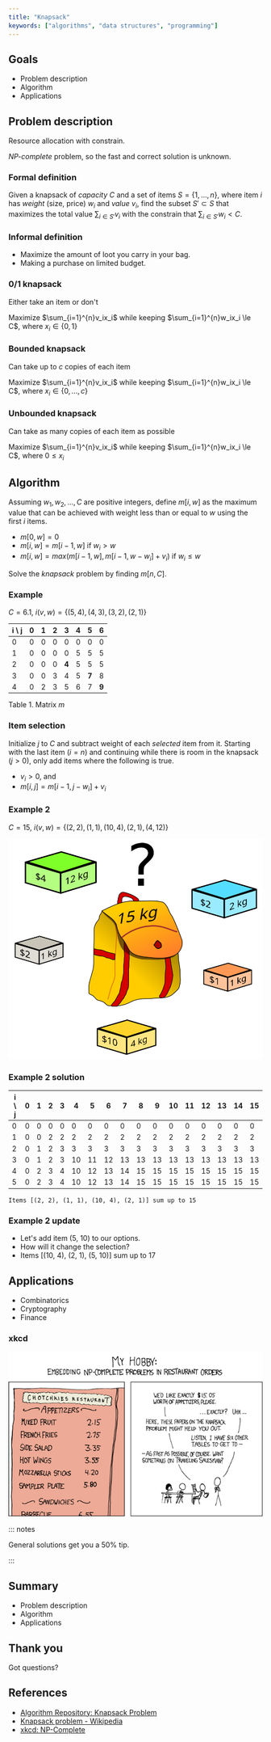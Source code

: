 ```yaml
---
title: "Knapsack"
keywords: ["algorithms", "data structures", "programming"]
---
```


## Goals

* Problem description
* Algorithm
* Applications

## Problem description

Resource allocation with constrain.

*NP-complete* problem, so the fast and correct solution is unknown.

### Formal definition

Given a knapsack of *capacity* $C$ and a set of items $S=\{{1,...,n}\}$, where item $i$ has *weight* (size, price) $w_i$ and *value* $v_i$, find the subset $S'\subset{S}$ that maximizes the total value $\sum_{i\in{S'}}{v_i}$ with the constrain that $\sum_{i\in{S'}}{w_i} < C$.

### Informal definition

* Maximize the amount of loot you carry in your bag.
* Making a purchase on limited budget.

### 0/1 knapsack

Either take an item or don't

Maximize $\sum_{i=1}^{n}v_ix_i$ while keeping $\sum_{i=1}^{n}w_ix_i \le C$, where $x_i\in\{{0,1}\}$

### Bounded knapsack

Can take up to $c$ copies of each item

Maximize $\sum_{i=1}^{n}v_ix_i$ while keeping $\sum_{i=1}^{n}w_ix_i \le C$, where $x_i\in\{{0,...,c}\}$

### Unbounded knapsack

Can take as many copies of each item as possible

Maximize $\sum_{i=1}^{n}v_ix_i$ while keeping $\sum_{i=1}^{n}w_ix_i \le C$, where $0 \le x_i$

## Algorithm

Assuming $w_1, w_2, ..., C$ are positive integers, define $m[i,w]$ as the maximum value that can be achieved with weight less than or equal to $w$ using the first $i$ items.

* $m[0, w] = 0$
* $m[i, w] = m[i - 1, w]$ if $w_i>w$
* $m[i, w] = max(m[i - 1, w], m[i - 1, w - w_i] + v_i)$ if $w_i\le w$

Solve the *knapsack* problem by finding $m[n, C]$.

### Example

$C=6.1$, $i(v, w)=\{{(5, 4), (4, 3), (3, 2), (2, 1)}\}$

| i \\ j | 0   | 1   | 2   | 3     | 4   | 5     | 6     |
| ----- | --- | --- | --- | ----- | --- | ----- | ----- |
| 0     | 0   | 0   | 0   | 0     | 0   | 0     | 0     |
| 1     | 0   | 0   | 0   | 0     | 5   | 5     | 5     |
| 2     | 0   | 0   | 0   | **4** | 5   | 5     | 5     |
| 3     | 0   | 0   | 3   | 4     | 5   | **7** | 8     |
| 4     | 0   | 2   | 3   | 5     | 6   | 7     | **9** |

Table 1. Matrix $m$

### Item selection

Initialize $j$ to $C$ and subtract weight of each *selected* item from it. Starting with the last item ($i=n$) and continuing while there is room in the knapsack ($j>0$), only add items where the following is true.

* $v_i > 0$, and
* $m[i,j] = m[i-1,j-w_i]+v_i$

### Example 2

$C=15$, $i(v, w)=\{{(2, 2), (1, 1), (10, 4), (2, 1), (4, 12)}\}$

![Wikipedia knapsack](images/knapsack.svg)

### Example 2 solution

| i \\ j | 0   | 1   | 2   | 3   | 4   | 5   | 6   | 7   | 8   | 9   | 10  | 11  | 12  | 13  | 14  | 15  |
| ----- | --- | --- | --- | --- | --- | --- | --- | --- | --- | --- | --- | --- | --- | --- | --- | --- |
| 0     | 0   | 0   | 0   | 0   | 0   | 0   | 0   | 0   | 0   | 0   | 0   | 0   | 0   | 0   | 0   | 0   |
| 1     | 0   | 0   | 2   | 2   | 2   | 2   | 2   | 2   | 2   | 2   | 2   | 2   | 2   | 2   | 2   | 2   |
| 2     | 0   | 1   | 2   | 3   | 3   | 3   | 3   | 3   | 3   | 3   | 3   | 3   | 3   | 3   | 3   | 3   |
| 3     | 0   | 1   | 2   | 3   | 10  | 11  | 12  | 13  | 13  | 13  | 13  | 13  | 13  | 13  | 13  | 13  |
| 4     | 0   | 2   | 3   | 4   | 10  | 12  | 13  | 14  | 15  | 15  | 15  | 15  | 15  | 15  | 15  | 15  |
| 5     | 0   | 2   | 3   | 4   | 10  | 12  | 13  | 14  | 15  | 15  | 15  | 15  | 15  | 15  | 15  | 15  |

```text
Items [(2, 2), (1, 1), (10, 4), (2, 1)] sum up to 15
```

### Example 2 update

* Let's add item (5, 10) to our options.
* How will it change the selection?
* Items [(10, 4), (2, 1), (5, 10)] sum up to 17

## Applications

* Combinatorics
* Cryptography
* Finance

### xkcd

![NP-Complete](images/xkcd_np_complete.png)

::: notes

General solutions get you a 50% tip.

:::

## Summary

* Problem description
* Algorithm
* Applications

## Thank you

Got questions?

## References

* [Algorithm Repository: Knapsack Problem](http://algorist.com/problems/Knapsack_Problem.html)
* [Knapsack problem - Wikipedia](https://en.wikipedia.org/wiki/Knapsack_problem)
* [xkcd: NP-Complete](https://xkcd.com/287/)
